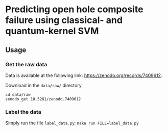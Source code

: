 # Predicting open hole composite failure using classical- and quantum-kernel SVM

## Usage
### Get the raw data
Data is available at the following link: https://zenodo.org/records/7409612.

Download in the `data/raw/` directory
```pip3 install zenodo_get
cd data/raw
zenodo_get 10.5281/zenodo.7409612
```

### Label the data
Simply run the file `label_data.py`:
```make run FILE=label_data.py```
